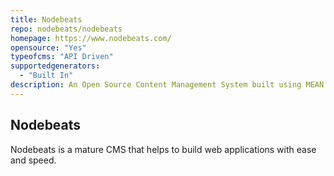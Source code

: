 ```yaml
---
title: Nodebeats
repo: nodebeats/nodebeats
homepage: https://www.nodebeats.com/
opensource: "Yes"
typeofcms: "API Driven"
supportedgenerators:
  - "Built In"
description: An Open Source Content Management System built using MEAN Framework
---
```

## Nodebeats
Nodebeats is a mature CMS that helps to build web applications with ease and speed.
